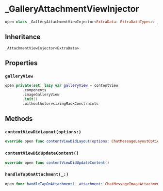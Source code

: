 # \_GalleryAttachmentViewInjector

``` swift
open class _GalleryAttachmentViewInjector<ExtraData: ExtraDataTypes>: _AttachmentViewInjector<ExtraData> 
```

## Inheritance

`_AttachmentViewInjector<ExtraData>`

## Properties

### `galleryView`

``` swift
open private(set) lazy var galleryView = contentView
        .components
        .imageGalleryView
        .init()
        .withoutAutoresizingMaskConstraints
```

## Methods

### `contentViewDidLayout(options:)`

``` swift
override open func contentViewDidLayout(options: ChatMessageLayoutOptions) 
```

### `contentViewDidUpdateContent()`

``` swift
override open func contentViewDidUpdateContent() 
```

### `handleTapOnAttachment(_:)`

``` swift
open func handleTapOnAttachment(_ attachment: ChatMessageImageAttachment) 
```
